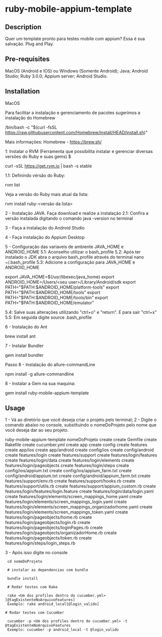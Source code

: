 ruby-mobile-appium-template
============================

Description
-----------

Quer um template pronto para testes mobile com appium? Essa é sua salvação. Plug and Play.

Pre-requisites
--------------

MacOS (Android e IOS) ou Windows (Somente Android);
Java;
Android Studio;
Ruby 3.0.0;
Appium server;
Android Studio.

Installation
------------

MacOS

Para facilitar a instalação e gerenciamento de pacotes sugerimos a instalação do Homebrew

/bin/bash -c "$(curl -fsSL https://raw.githubusercontent.com/Homebrew/install/HEAD/install.sh)"

Mais informações: Homebrew - https://brew.sh/

1: Instalar o RVM (Ferramenta que possibilita instalar e gerenciar diversas versões do Ruby e suas gems) $ 

curl -sSL https://get.rvm.io | bash -s stable

1.1: Definindo versão do Ruby:

rvm list

Veja a versão do Ruby mais atual da lista:

rvm install ruby-<versão da lista>

2 - Instalação JAVA. Faça download e realize a instalação 
2.1: Confira a versão instalada digitando o comando java -version no terminal

3 - Faça a instalação do Android Studio

4 - Faça instalação do Appium Desktop

5 - Configuração das variaveis de ambiente JAVA_HOME e ANDROID_HOME 
5.1: Aconselho utilizar o bash_profile 
5.2: Após ter instalado o JDK abra o arquivo bash_profile através do terminal nano ~/.bash_profile 
5.3: Adicione a configuração para JAVA_HOME e ANDROID_HOME 

export JAVA_HOME=$(/usr/libexec/java_home) 
export ANDROID_HOME=/Users/<seu user>/Library/Android/sdk 
export PATH="$PATH:$ANDROID_HOME/platform-tools" 
export PATH="$PATH:$ANDROID_HOME/tools" 
export PATH="$PATH:$ANDROID_HOME/tools/bin" 
export PATH="$PATH:$ANDROID_HOME/emulator"

5.4: Salve suas alterações utilizando "ctrl+o" e "return". E para sair "ctrl+x" 
5.5: Em seguida digite source .bash_profile


6 - Instalação do Ant 

brew install ant


7 - Instalar Bundler 

gem install bundler


Passo 8 - Instalação do allure-commandLine

npm install -g allure-commandline


8 - Instalar a Gem na sua maquina:

gem install ruby-mobile-appium-template

Usage
-----

1 - Vá ao diretório que você deseja criar o projeto pelo terminal;
2 - Digite o comando abaixo no console, substituindo o nomeDoProjeto pelo nome que você deseja dar ao seu projeto.

ruby-mobile-appium-template nomeDoProjeto
      create
      create  Gemfile
      create  Rakefile
      create  cucumber.yml
      create  app
      create  config
      create  features
      create  app/ios
      create  app/android
      create  config/ios
      create  config/android
      create  features/login
      create  features/support
      create  features/login/features
      create  features/login/data
      create  features/login/elements
      create  features/login/pageobjects
      create  features/login/steps
      create  config/ios/appium.txt
      create  config/ios/appium_farm.txt
      create  config/android/appium.txt
      create  config/android/appium_farm.txt
      create  features/support/env.rb
      create  features/support/hooks.rb
      create  features/support/utils.rb
      create  features/support/appium_custom.rb
      create  features/login/features/login.feature
      create  features/login/data/login.yaml
      create  features/login/elements/screen_mappings_home.yaml
      create  features/login/elements/screen_mappings_login.yaml
      create  features/login/elements/screen_mappings_organizadorhome.yaml
      create  features/login/elements/screen_mappings_token.yaml
      create  features/login/pageobjects/home.rb
      create  features/login/pageobjects/login.rb
      create  features/login/pageobjects/loginPages.rb
      create  features/login/pageobjects/organizadorHome.rb
      create  features/login/pageobjects/token.rb
      create  features/login/steps/login_steps.rb

3 - Após isso digite no console

     cd nomeDoProjeto

     # instalar as dependencias com bundle
     
     bundle install

     # Rodar testes com Rake

     rake <Um dos profiles dentro do cucumber.yml>[@tagExistenteNoArquivoFeatures]
     Exemplo: rake android_local[@login_valido]

    # Rodar testes com Cucumber

     cucumber -p <Um dos profiles dentro do cucumber.yml> -t @tagExistenteNoArquivoFeatures
     Exemplo: cucumber -p android_local -t @login_valido



